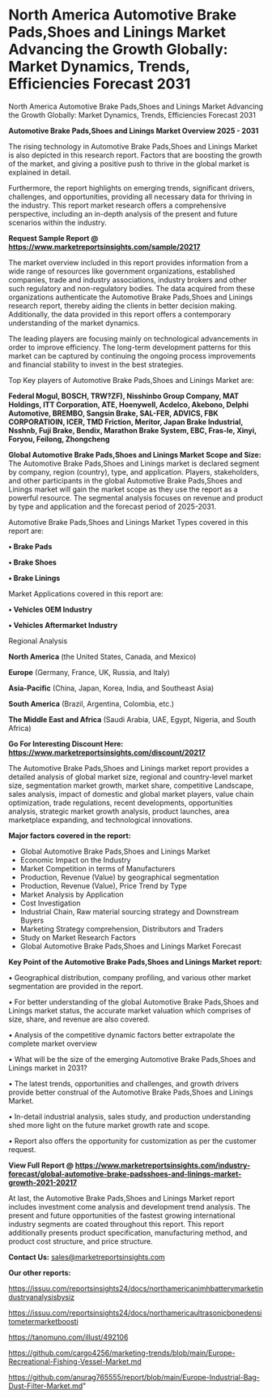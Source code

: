 # North America Automotive Brake Pads,Shoes and Linings Market Advancing the Growth Globally: Market Dynamics, Trends, Efficiencies Forecast 2031
 North America Automotive Brake Pads,Shoes and Linings Market Advancing the Growth Globally: Market Dynamics, Trends, Efficiencies Forecast 2031

<Strong> Automotive Brake Pads,Shoes and Linings Market Overview 2025 - 2031</strong>

The rising technology in Automotive Brake Pads,Shoes and Linings Market is also depicted in this research report. Factors that are boosting the growth of the market, and giving a positive push to thrive in the global market is explained in detail.

Furthermore, the report highlights on emerging trends, significant drivers, challenges, and opportunities, providing all necessary data for thriving in the industry. This report market research offers a comprehensive perspective, including an in-depth analysis of the present and future scenarios within the industry.

<strong>Request Sample Report @ <a href=https://www.marketreportsinsights.com/sample/20217>https://www.marketreportsinsights.com/sample/20217</a></strong>

The market overview included in this report provides information from a wide range of resources like government organizations, established companies, trade and industry associations, industry brokers and other such regulatory and non-regulatory bodies. The data acquired from these organizations authenticate the Automotive Brake Pads,Shoes and Linings research report, thereby aiding the clients in better decision making. Additionally, the data provided in this report offers a contemporary understanding of the market dynamics.

The leading players are focusing mainly on technological advancements in order to improve efficiency. The long-term development patterns for this market can be captured by continuing the ongoing process improvements and financial stability to invest in the best strategies.

Top Key players of Automotive Brake Pads,Shoes and Linings Market are:

<strong>Federal Mogul, BOSCH, TRW?ZF), Nisshinbo Group Company, MAT Holdings, ITT Corporation, ATE, Hoenywell, Acdelco, Akebono, Delphi Automotive, BREMBO, Sangsin Brake, SAL-FER, ADVICS, FBK CORPORATIOIN, ICER, TMD Friction, Meritor, Japan Brake Industrial, Nsshnb, Fuji Brake, Bendix, Marathon Brake System, EBC, Fras-le, Xinyi, Foryou, Feilong, Zhongcheng</strong>

<strong><b>Global Automotive Brake Pads,Shoes and Linings Market Scope and Size:</b></strong>
The Automotive Brake Pads,Shoes and Linings market is declared segment by company, region (country), type, and application. Players, stakeholders, and other participants in the global Automotive Brake Pads,Shoes and Linings market will gain the market scope as they use the report as a powerful resource. The segmental analysis focuses on revenue and product by type and application and the forecast period of 2025-2031.

Automotive Brake Pads,Shoes and Linings Market Types covered in this report are:

<strong>• Brake Pads

• Brake Shoes

• Brake Linings</strong>

Market Applications covered in this report are:

<strong>• Vehicles OEM Industry

• Vehicles Aftermarket Industry</strong> 

Regional Analysis

<strong>North America</strong> (the United States, Canada, and Mexico)

<strong>Europe</strong> (Germany, France, UK, Russia, and Italy)

<strong>Asia-Pacific</strong> (China, Japan, Korea, India, and Southeast Asia)

<strong>South America</strong> (Brazil, Argentina, Colombia, etc.)

<strong>The Middle East and Africa</strong> (Saudi Arabia, UAE, Egypt, Nigeria, and South Africa)

<strong>Go For Interesting Discount Here: <a href=https://www.marketreportsinsights.com/discount/20217>https://www.marketreportsinsights.com/discount/20217</a></strong>

The Automotive Brake Pads,Shoes and Linings market report provides a detailed analysis of global market size, regional and country-level market size, segmentation market growth, market share, competitive Landscape, sales analysis, impact of domestic and global market players, value chain optimization, trade regulations, recent developments, opportunities analysis, strategic market growth analysis, product launches, area marketplace expanding, and technological innovations.

<strong><b>Major factors covered in the report:</b></strong>
<ul>
  <li>Global Automotive Brake Pads,Shoes and Linings Market </li>
  <li>Economic Impact on the Industry</li>
  <li>Market Competition in terms of Manufacturers</li>
  <li>Production, Revenue (Value) by geographical segmentation</li>
  <li>Production, Revenue (Value), Price Trend by Type</li>
  <li>Market Analysis by Application</li>
  <li>Cost Investigation</li>
  <li>Industrial Chain, Raw material sourcing strategy and Downstream Buyers</li>
  <li>Marketing Strategy comprehension, Distributors and Traders</li>
  <li>Study on Market Research Factors</li>
  <li>Global Automotive Brake Pads,Shoes and Linings Market Forecast</li>
</ul>

<strong><b>Key Point of the Automotive Brake Pads,Shoes and Linings Market report:</b></strong>

• Geographical distribution, company profiling, and various other market segmentation are provided in the report.

• For better understanding of the global Automotive Brake Pads,Shoes and Linings market status, the accurate market valuation which comprises of size, share, and revenue are also covered.

• Analysis of the competitive dynamic factors better extrapolate the complete market overview

• What will be the size of the emerging Automotive Brake Pads,Shoes and Linings market in 2031?

• The latest trends, opportunities and challenges, and growth drivers provide better construal of the Automotive Brake Pads,Shoes and Linings Market.

• In-detail industrial analysis, sales study, and production understanding shed more light on the future market growth rate and scope.

• Report also offers the opportunity for customization as per the customer request.

<strong><b>View Full Report @ <a href=https://www.marketreportsinsights.com/industry-forecast/global-automotive-brake-padsshoes-and-linings-market-growth-2021-20217>https://www.marketreportsinsights.com/industry-forecast/global-automotive-brake-padsshoes-and-linings-market-growth-2021-20217</a></b></strong>


At last, the Automotive Brake Pads,Shoes and Linings Market report includes investment come analysis and development trend analysis. The present and future opportunities of the fastest growing international industry segments are coated throughout this report. This report additionally presents product specification, manufacturing method, and product cost structure, and price structure.

<strong>Contact Us:</strong>
sales@marketreportsinsights.com

<strong>Our other reports:</strong>

<a href=https://issuu.com/reportsinsights24/docs/northamericanimhbatterymarketindustryanalysisbysiz>https://issuu.com/reportsinsights24/docs/northamericanimhbatterymarketindustryanalysisbysiz</a>

<a href=https://issuu.com/reportsinsights24/docs/northamericaultrasonicbonedensitometermarketboosti>https://issuu.com/reportsinsights24/docs/northamericaultrasonicbonedensitometermarketboosti</a>

<a href=https://tanomuno.com/illust/492106>https://tanomuno.com/illust/492106</a>

<a href=https://github.com/cargo4256/marketing-trends/blob/main/Europe-Recreational-Fishing-Vessel-Market.md>https://github.com/cargo4256/marketing-trends/blob/main/Europe-Recreational-Fishing-Vessel-Market.md</a>

<a href=https://github.com/anurag765555/report/blob/main/Europe-Industrial-Bag-Dust-Filter-Market.md>https://github.com/anurag765555/report/blob/main/Europe-Industrial-Bag-Dust-Filter-Market.md</a>"
